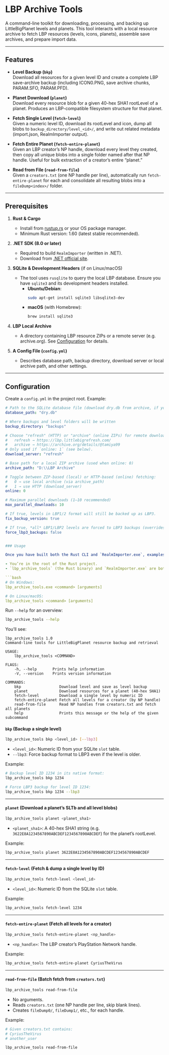 # LBP Archive Tools

A command-line toolkit for downloading, processing, and backing up LittleBigPlanet levels and planets. This tool interacts with a local resource archive to fetch LBP resources (levels, icons, planets), assemble save archives, and prepare import data.

---

## Features

- **Level Backup (`bkp`)**  
  Download all resources for a given level ID and create a complete LBP save-archive backup (including ICON0.PNG, save archive chunks, PARAM.SFO, PARAM.PFD).

- **Planet Download (`planet`)**  
  Download every resource blob for a given 40-hex SHA1 rootLevel of a planet. Produces an LBP-compatible filesystem structure for that planet.

- **Fetch Single Level (`fetch-level`)**  
  Given a numeric level ID, download its rootLevel and icon, dump all blobs to `backup_directory/level_<id>/`, and write out related metadata (import.json, RealmImporter output).

- **Fetch Entire Planet (`fetch-entire-planet`)**  
  Given an LBP creator’s NP handle, download every level they created, then copy all unique blobs into a single folder named after that NP handle. Useful for bulk extraction of a creator’s entire “planet.”

- **Read from File (`read-from-file`)**  
  Given a `creators.txt` (one NP handle per line), automatically run `fetch-entire-planet` for each and consolidate all resulting blobs into a `fileDump<index>/` folder.

---

## Prerequisites

1. **Rust & Cargo**  
   - Install from [rustup.rs](https://rustup.rs/) or your OS package manager.  
   - Minimum Rust version: 1.60 (latest stable recommended).

2. **.NET SDK (8.0 or later)**  
   - Required to build `RealmImporter` (written in .NET).  
   - Download from [.NET official site](https://dotnet.microsoft.com/download).  

3. **SQLite & Development Headers** (if on Linux/macOS)  
   - The tool uses `rusqlite` to query the local LBP database. Ensure you have `sqlite3` and its development headers installed.  
     - **Ubuntu/Debian**:  
       ```bash
       sudo apt-get install sqlite3 libsqlite3-dev
       ```
     - **macOS** (with Homebrew):  
       ```bash
       brew install sqlite3
       ```

4. **LBP Local Archive**  
   - A directory containing LBP resource ZIPs or a remote server (e.g. archive.org). See [Configuration](#configuration) for details.

5. **A Config File (`config.yml`)**  
   - Describes database path, backup directory, download server or local archive path, and other settings.  

---

## Configuration

Create a `config.yml` in the project root. Example:

```yaml
# Path to the SQLite database file (download dry.db from archive, if you need it)
database_path: "dry.db"

# Where backups and level folders will be written
backup_directory: "backups"

# Choose "refresh" (HTTP) or "archive" (online ZIPs) for remote downloads:
#   refresh → https://lbp.littlebigrefresh.com/
#   archive → https://archive.org/details/@tamiya99
# Only used if `online: 1` (see below).
download_server: "refresh"

# Base path for a local ZIP archive (used when online: 0)
archive_path: "D:\\LBP Archive"

# Toggle between ZIP-based (local) or HTTP-based (online) fetching:
#   0 → use local archive (via archive_path)
#   1 → use HTTP (download_server)
online: 0

# Maximum parallel downloads (1–10 recommended)
max_parallel_downloads: 10

# If true, levels in LBP1/2 format will still be backed up as LBP3.
fix_backup_version: true

# If true, *all* LBP1/LBP2 levels are forced to LBP3 backups (overrides fix_backup_version)
force_lbp3_backups: false


### Usage

Once you have built both the Rust CLI and `RealmImporter.exe`, examples below assume:

- You’re in the root of the Rust project.
- `lbp_archive_tools` (the Rust binary) and `RealmImporter.exe` are both in your `PATH` or in the current directory.

```bash
# On Windows:
lbp_archive_tools.exe <command> [arguments]

# On Linux/macOS:
lbp_archive_tools <command> [arguments]
```

Run `--help` for an overview:

```bash
lbp_archive_tools --help
```

You’ll see:

```
lbp_archive_tools 1.0
Command-line tools for LittleBigPlanet resource backup and retrieval

USAGE:
    lbp_archive_tools <COMMAND>

FLAGS:
    -h, --help       Prints help information
    -V, --version    Prints version information

COMMANDS:
    bkp                 Download level and save as level backup
    planet              Download resources for a planet (40-hex SHA1)
    fetch-level         Download a single level by numeric ID
    fetch-entire-planet Fetch all levels for a creator (by NP handle)
    read-from-file      Read NP handles from creators.txt and fetch all planets
    help                Prints this message or the help of the given subcommand
```

#### `bkp` (Backup a single level)

```bash
lbp_archive_tools bkp <level_id> [--lbp3]
```

- `<level_id>`: Numeric ID from your SQLite `slot` table.
- `--lbp3`: Force backup format to LBP3 even if the level is older.

Example:

```bash
# Backup level ID 1234 in its native format:
lbp_archive_tools bkp 1234

# Force LBP3 backup for level ID 1234:
lbp_archive_tools bkp 1234 --lbp3
```

---

#### `planet` (Download a planet’s SLTb and all level blobs)

```bash
lbp_archive_tools planet <planet_sha1>
```

- `<planet_sha1>`: A 40-hex SHA1 string (e.g. `3622E8A1234567890ABCDEF1234567890ABCDEF`) for the planet’s rootLevel.

Example:

```bash
lbp_archive_tools planet 3622E8A1234567890ABCDEF1234567890ABCDEF
```

---

#### `fetch-level` (Fetch & dump a single level by ID)

```bash
lbp_archive_tools fetch-level <level_id>
```

- `<level_id>`: Numeric ID from the SQLite `slot` table.

Example:

```bash
lbp_archive_tools fetch-level 1234
```

---

#### `fetch-entire-planet` (Fetch all levels for a creator)

```bash
lbp_archive_tools fetch-entire-planet <np_handle>
```

- `<np_handle>`: The LBP creator’s PlayStation Network handle.

Example:

```bash
lbp_archive_tools fetch-entire-planet CyriusTheVirus
```

---

#### `read-from-file` (Batch fetch from `creators.txt`)

```bash
lbp_archive_tools read-from-file
```

- No arguments.
- Reads `creators.txt` (one NP handle per line, skip blank lines).
- Creates `fileDump0/`, `fileDump1/`, etc., for each handle.

Example:

```bash
# Given creators.txt contains:
# CyriusTheVirus
# another_user

lbp_archive_tools read-from-file
```
